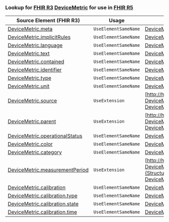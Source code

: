 ### Lookup for [FHIR R3](https://hl7.org/fhir/STU3/) [DeviceMetric](https://hl7.org/fhir/STU3/DeviceMetric.html) for use in [FHIR R5](https://hl7.org/fhir/R5/)

| Source Element (FHIR R3) | Usage | Target |
| -------------- | ----- | ------ |
| [DeviceMetric.meta](https://hl7.org/fhir/STU3/DeviceMetric.html#resource) | `UseElementSameName` | [DeviceMetric.meta](https://hl7.org/fhir/R5/DeviceMetric.html#resource) |
| [DeviceMetric.implicitRules](https://hl7.org/fhir/STU3/DeviceMetric.html#resource) | `UseElementSameName` | [DeviceMetric.implicitRules](https://hl7.org/fhir/R5/DeviceMetric.html#resource) |
| [DeviceMetric.language](https://hl7.org/fhir/STU3/DeviceMetric.html#resource) | `UseElementSameName` | [DeviceMetric.language](https://hl7.org/fhir/R5/DeviceMetric.html#resource) |
| [DeviceMetric.text](https://hl7.org/fhir/STU3/DeviceMetric.html#resource) | `UseElementSameName` | [DeviceMetric.text](https://hl7.org/fhir/R5/DeviceMetric.html#resource) |
| [DeviceMetric.contained](https://hl7.org/fhir/STU3/DeviceMetric.html#resource) | `UseElementSameName` | [DeviceMetric.contained](https://hl7.org/fhir/R5/DeviceMetric.html#resource) |
| [DeviceMetric.identifier](https://hl7.org/fhir/STU3/DeviceMetric.html#resource) | `UseElementSameName` | [DeviceMetric.identifier](https://hl7.org/fhir/R5/DeviceMetric.html#resource) |
| [DeviceMetric.type](https://hl7.org/fhir/STU3/DeviceMetric.html#resource) | `UseElementSameName` | [DeviceMetric.type](https://hl7.org/fhir/R5/DeviceMetric.html#resource) |
| [DeviceMetric.unit](https://hl7.org/fhir/STU3/DeviceMetric.html#resource) | `UseElementSameName` | [DeviceMetric.unit](https://hl7.org/fhir/R5/DeviceMetric.html#resource) |
| [DeviceMetric.source](https://hl7.org/fhir/STU3/DeviceMetric.html#resource) | `UseExtension` | [http://hl7.org/fhir/3.0/StructureDefinition/extension-DeviceMetric.source](StructureDefinition-ext-R3-DeviceMetric.source.html) |
| [DeviceMetric.parent](https://hl7.org/fhir/STU3/DeviceMetric.html#resource) | `UseExtension` | [http://hl7.org/fhir/3.0/StructureDefinition/extension-DeviceMetric.parent](StructureDefinition-ext-R3-DeviceMetric.parent.html) |
| [DeviceMetric.operationalStatus](https://hl7.org/fhir/STU3/DeviceMetric.html#resource) | `UseElementSameName` | [DeviceMetric.operationalStatus](https://hl7.org/fhir/R5/DeviceMetric.html#resource) |
| [DeviceMetric.color](https://hl7.org/fhir/STU3/DeviceMetric.html#resource) | `UseElementSameName` | [DeviceMetric.color](https://hl7.org/fhir/R5/DeviceMetric.html#resource) |
| [DeviceMetric.category](https://hl7.org/fhir/STU3/DeviceMetric.html#resource) | `UseElementSameName` | [DeviceMetric.category](https://hl7.org/fhir/R5/DeviceMetric.html#resource) |
| [DeviceMetric.measurementPeriod](https://hl7.org/fhir/STU3/DeviceMetric.html#resource) | `UseExtension` | [http://hl7.org/fhir/3.0/StructureDefinition/extension-DeviceMetric.measurementPeriod](StructureDefinition-ext-R3-DeviceMetric.measurementPeriod.html) |
| [DeviceMetric.calibration](https://hl7.org/fhir/STU3/DeviceMetric.html#resource) | `UseElementSameName` | [DeviceMetric.calibration](https://hl7.org/fhir/R5/DeviceMetric.html#resource) |
| [DeviceMetric.calibration.type](https://hl7.org/fhir/STU3/DeviceMetric.html#resource) | `UseElementSameName` | [DeviceMetric.calibration.type](https://hl7.org/fhir/R5/DeviceMetric.html#resource) |
| [DeviceMetric.calibration.state](https://hl7.org/fhir/STU3/DeviceMetric.html#resource) | `UseElementSameName` | [DeviceMetric.calibration.state](https://hl7.org/fhir/R5/DeviceMetric.html#resource) |
| [DeviceMetric.calibration.time](https://hl7.org/fhir/STU3/DeviceMetric.html#resource) | `UseElementSameName` | [DeviceMetric.calibration.time](https://hl7.org/fhir/R5/DeviceMetric.html#resource) |

